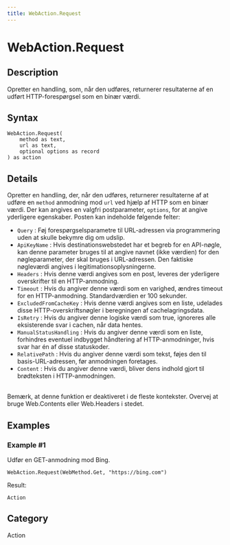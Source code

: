 ```yaml
---
title: WebAction.Request
---
```


# WebAction.Request


## Description

Opretter en handling, som, når den udføres, returnerer resultaterne af en udført HTTP-forespørgsel som en binær værdi.


## Syntax

```powerquery
WebAction.Request(
    method as text,
    url as text,
    optional options as record
) as action
```


## Details

Opretter en handling, der, når den udføres, returnerer resultaterne af at udføre en <code>method</code> anmodning mod <code>url</code> ved hjælp af HTTP som en binær værdi. Der kan angives en valgfri postparameter, <code>options</code>, for at angive yderligere egenskaber. Posten kan indeholde følgende felter: <ul><li><code>Query</code> : F&#248;j foresp&#248;rgselsparametre til URL-adressen via programmering uden at skulle bekymre dig om udslip.</li><li><code>ApiKeyName</code> : Hvis destinationswebstedet har et begreb for en API-n&#248;gle, kan denne parameter bruges til at angive navnet (ikke v&#230;rdien) for den n&#248;gleparameter, der skal bruges i URL-adressen. Den faktiske n&#248;glev&#230;rdi angives i legitimationsoplysningerne.</li><li><code>Headers</code> : Hvis denne v&#230;rdi angives som en post, leveres der yderligere overskrifter til en HTTP-anmodning.</li><li><code>Timeout</code> : Hvis du angiver denne v&#230;rdi som en varighed, &#230;ndres timeout for en HTTP-anmodning. Standardv&#230;rdien er 100 sekunder.</li><li><code>ExcludedFromCacheKey</code> : Hvis denne v&#230;rdi angives som en liste, udelades disse HTTP-overskriftsn&#248;gler i beregningen af cachelagringsdata.</li><li><code>IsRetry</code> : Hvis du angiver denne logiske v&#230;rdi som true, ignoreres alle eksisterende svar i cachen, n&#229;r data hentes.</li><li><code>ManualStatusHandling</code> : Hvis du angiver denne v&#230;rdi som en liste, forhindres eventuel indbygget h&#229;ndtering af HTTP-anmodninger, hvis svar har &#233;n af disse statuskoder.</li><li><code>RelativePath</code> : Hvis du angiver denne v&#230;rdi som tekst, f&#248;jes den til basis-URL-adressen, f&#248;r anmodningen foretages.</li><li><code>Content</code> : Hvis du angiver denne v&#230;rdi, bliver dens indhold gjort til br&#248;dteksten i HTTP-anmodningen.</li></ul>    <br /> Bemærk, at denne funktion er deaktiveret i de fleste kontekster. Overvej at bruge Web.Contents eller Web.Headers i stedet.


## Examples

### Example #1 
Udfør en GET-anmodning mod Bing.
```powerquery
WebAction.Request(WebMethod.Get, "https://bing.com")
```

Result: 
```powerquery
Action
```




## Category
Action
